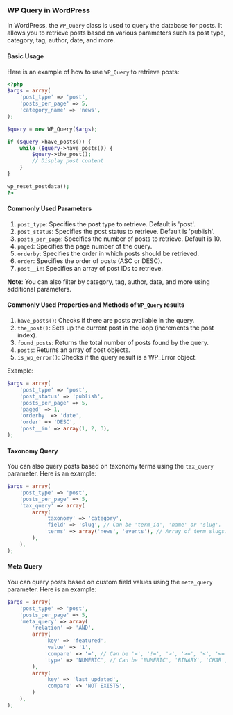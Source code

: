 ### WP Query in WordPress

In WordPress, the `WP_Query` class is used to query the database for posts. It allows you to retrieve posts based on various parameters such as post type, category, tag, author, date, and more.

#### Basic Usage

Here is an example of how to use `WP_Query` to retrieve posts:

```php
<?php
$args = array(
    'post_type' => 'post',
    'posts_per_page' => 5,
    'category_name' => 'news',
);

$query = new WP_Query($args);

if ($query->have_posts()) {
    while ($query->have_posts()) {
        $query->the_post();
        // Display post content
    }
}

wp_reset_postdata();
?>
```

#### Commonly Used Parameters

1. `post_type`: Specifies the post type to retrieve. Default is 'post'.
2. `post_status`: Specifies the post status to retrieve. Default is 'publish'.
3. `posts_per_page`: Specifies the number of posts to retrieve. Default is 10.
4. `paged`: Specifies the page number of the query.
5. `orderby`: Specifies the order in which posts should be retrieved.
6. `order`: Specifies the order of posts (ASC or DESC).
7. `post__in`: Specifies an array of post IDs to retrieve.

**Note**: You can also filter by category, tag, author, date, and more using additional parameters.

#### Commonly Used Properties and Methods of `WP_Query` results

1. `have_posts()`: Checks if there are posts available in the query.
2. `the_post()`: Sets up the current post in the loop (increments the post index).
3. `found_posts`: Returns the total number of posts found by the query.
4. `posts`: Returns an array of post objects.
5. `is_wp_error()`: Checks if the query result is a WP_Error object.

Example:

```php
$args = array(
    'post_type' => 'post',
    'post_status' => 'publish',
    'posts_per_page' => 5,
    'paged' => 1,
    'orderby' => 'date',
    'order' => 'DESC',
    'post__in' => array(1, 2, 3),
);
```

#### Taxonomy Query

You can also query posts based on taxonomy terms using the `tax_query` parameter. Here is an example:

```php
$args = array(
    'post_type' => 'post',
    'posts_per_page' => 5,
    'tax_query' => array(
        array(
            'taxonomy' => 'category',
            'field' => 'slug', // Can be 'term_id', 'name' or 'slug'.
            'terms' => array('news', 'events'), // Array of term slugs.
        ),
    ),
);
```

#### Meta Query

You can query posts based on custom field values using the `meta_query` parameter. Here is an example:

```php
$args = array(
    'post_type' => 'post',
    'posts_per_page' => 5,
    'meta_query' => array(
        'relation' => 'AND',
        array(
            'key' => 'featured',
            'value' => '1',
            'compare' => '=', // Can be '=', '!=', '>', '>=', '<', '<=', 'LIKE', 'NOT LIKE', 'IN', 'NOT IN', EXISTS', 'NOT EXISTS'
            'type' => 'NUMERIC', // Can be 'NUMERIC', 'BINARY', 'CHAR', 'DATE', 'DATETIME', 'DECIMAL', 'SIGNED'
        ),
        array(
            'key' => 'last_updated',
            'compare' => 'NOT EXISTS',
        )
    ),
);
```